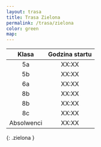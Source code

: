 ```yaml
---
layout: trasa
title: Trasa Zielona
permalink: /trasa/zielona
color: green
map:
---
```


|   Klasa    | Godzina startu |
|:----------:|:--------------:|
|     5a     |     XX:XX      |
|     5b     |     XX:XX      |
|     6a     |     XX:XX      |      
|     8b     |     XX:XX      |      
|     8b     |     XX:XX      |      
|     8c     |     XX:XX      |      
| Absolwenci |     XX:XX      |      
{: .zielona }



